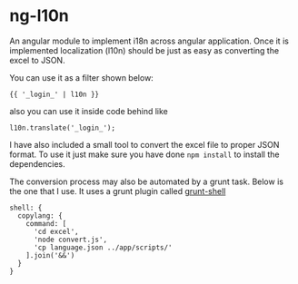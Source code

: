 ng-l10n
=======

An angular module to implement i18n across angular application. Once it is implemented localization (l10n) should be just as easy as converting the excel to JSON.

You can use it as a filter shown below:

```
{{ '_login_' | l10n }}
```

also you can use it inside code behind like

```
l10n.translate('_login_');
```

I have also included a small tool to convert the excel file to proper JSON format. To use it just make sure you have done `npm install` to install the dependencies.

The conversion process may also be automated by a grunt task. Below is the one that I use. It uses a grunt plugin called [grunt-shell](https://github.com/sindresorhus/grunt-shell)


```
shell: {
  copylang: {
    command: [
      'cd excel',
      'node convert.js',
      'cp language.json ../app/scripts/'
    ].join('&&')
  }
}
```

